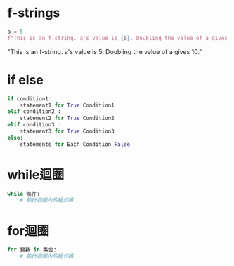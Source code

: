 # f-strings
```python
a = 5
f"This is an f-string. a's value is {a}. Doubling the value of a gives {2*a}."
```
"This is an f-string. a's value is 5. Doubling the value of a gives 10."
# if else
```python
if condition1:
    statement1 for True Condition1
elif condition2 :
    statement2 for True Condition2
elif condition3 :
    statement3 for True Condition3
else:
    statements for Each Condition False
```
# while迴圈
```python
while 條件:
    # 執行迴圈內的程式碼
```
# for迴圈
```python
for 變數 in 集合:
    # 執行迴圈內的程式碼
```
